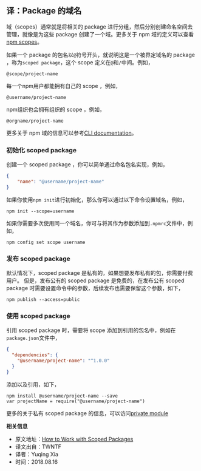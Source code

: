 ## 译：Package 的域名

域（scopes）通常就是将相关的 package 进行分组，然后分别创建命名空间去管理，就像是为这些 package 创建了一个域。更多关于 npm 域的定义可以查看[npm scopes](https://docs.npmjs.com/misc/scope)。

如果一个 package 的包名以`@`符号开头，就说明这是一个被界定域名的 package ，称为`scoped package`，这个 scope 定义在`@`和`/`中间。例如，

```
@scope/project-name
```

每一个npm用户都能拥有自己的 scope ，例如，

```
@username/project-name
```

npm组织也会拥有组织的 scope ，例如，
```
@orgname/project-name
```

更多关于 npm 域的信息可以参考[CLI documentation](https://docs.npmjs.com/misc/scope#publishing-public-scoped-packages-to-the-public-npm-registry)。

### 初始化 scoped package

创建一个 scoped package ，你可以简单通过命名包名实现，例如，

```json
{
	"name": "@username/project-name"
}
```

如果你使用`npm init`进行初始化，那么你可以通过以下命令设置域名，例如，

```
npm init --scope=username
```

如果你需要多次使用同一个域名，你可与将其作为参数添加到`.npmrc`文件中，例如，

```
npm config set scope username
```

### 发布 scoped package

默认情况下，scoped package 是私有的，如果想要发布私有的包，你需要付费用户。
但是，发布公有的 scoped package 是免费的，在发布公有 scoped package 时需要设置命令中的参数，后续发布也需要保留这个参数，如下，

```
npm publish --access=public
```

### 使用 scoped package

引用 scoped package 时，需要将 scope 添加到引用的包名中，例如在`package.json`文件中，
```json
{
  "dependencies": {
    "@username/project-name": "^1.0.0"
  }
}
```
添加以及引用，如下，

```
npm install @username/project-name --save
var projectName = require("@username/project-name")
```

更多的关于私有 scoped package 的信息，可以访问[private module](https://docs.npmjs.com/private-modules/intro)


**相关信息**
* 原文地址：[How to Work with Scoped Packages](https://docs.npmjs.com/getting-started/scoped-packages)
* 译文出自：TWNTF
* 译者：Yuqing Xia
* 时间：2018.08.16